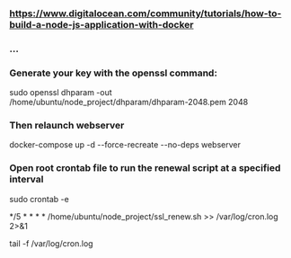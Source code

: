 ### https://www.digitalocean.com/community/tutorials/how-to-build-a-node-js-application-with-docker

### ...

### Generate your key with the openssl command:

sudo openssl dhparam -out /home/ubuntu/node_project/dhparam/dhparam-2048.pem 2048

### Then relaunch webserver
docker-compose up -d --force-recreate --no-deps webserver


### Open root crontab file to run the renewal script at a specified interval
sudo crontab -e 

*/5 * * * * /home/ubuntu/node_project/ssl_renew.sh >> /var/log/cron.log 2>&1

tail -f /var/log/cron.log

